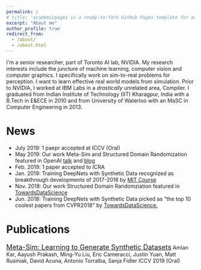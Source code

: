 ```yaml
---
permalink: /
# title: "academicpages is a ready-to-fork GitHub Pages template for academic personal websites"
excerpt: "About me"
author_profile: true
redirect_from: 
  - /about/
  - /about.html
---
```


I'm a senior researcher, part of Toronto AI lab, NVIDIA. My research interests include the juncture of machine learning, computer vision and computer graphics. I specifically work on sim-to-real problems for perception. I want to learn effective real world models from simulation. Prior to NVIDIA, I worked at IBM Labs in a *drastically* unrelated area, Compiler. I graduated from Indian Institute of Technology (IIT) Kharagpur, India with a B.Tech in E&ECE in 2010 and from University of Waterloo with an MaSC in Computer Engineering in 2013.


News
======
* July 2019: 1 paepr accepted at ICCV (Oral)
* May 2019: Our work Meta-Sim and Structured Domain Randomization featured in OpenAI [talk](http://josh-tobin.com/assets/pdf/BeyondDomainRandomization_Tobin_RSS19.pdf) and [blog](https://lilianweng.github.io/lil-log/2019/05/05/domain-randomization.html)
* Feb. 2019: 1 paper accepted to ICRA
* Jan. 2019: Training DeepNets with Synthetic Data recognized as breakthrough developments of 2017-2018 by [MIT Course](https://www.youtube.com/watch?v=53YvP6gdD7U&list=PLrAXtmErZgOeiKm4sgNOknGvNjby9efdf&index=4&t=1373s) 
* Nov. 2018: Our work Structured Domain Randomziation featured in [TowardsDataScience](https://towardsdatascience.com/the-startling-power-of-synthetic-data-604aadb78c9d)
* Jun. 2018:	Training DeepNets with Synthetic Data picked as "the top 10 coolest papers from CVPR2018" by [TowardsDataScience.](https://towardsdatascience.com/the-10-coolest-papers-from-cvpr-2018-11cb48585a49)

Publications
======

<span style="font-size:1.3em;">[Meta-Sim: Learning to Generate Synthetic Datasets](https://arxiv.org/pdf/1904.11621.pdf)</span>
<span style="font-size:1em;">Amlan Kar, Aayush Prakash, Ming-Yu Liu, Eric Cameracci, Justin Yuan, Matt Rusiniak, David Acuna, Antonio Torralba, Sanja Fidler</span>
<span > ICCV 2019 (Oral) </span>